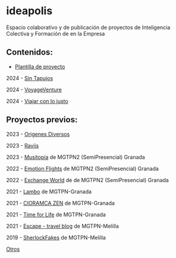 # ideapolis

Espacio colaborativo y de publicación de proyectos de Inteligencia Colectiva y Formación de en la Empresa 

## Contenidos: 

- [Plantilla de proyecto](https://github.com/mgea/ideapolis/blob/main/plantilla.md) 


2024 - [Sin Tapujos](https://github.com/Hitacelia/sintapujos)

2024 - [VoyageVenture](https://github.com/Ahlamhaya/ideapolis)

2024 - [Viajar con lo justo](https://github.com/SebaNBA/ideapolis)



## Proyectos previos: 

2023 - [Origenes Diversos](https://github.com/htornel/origenes-diversos)

2023 - [Raviis](https://github.com/Virbaca/Raviis2) 

2023 - [Musitopía](https://github.com/dobleinnova/ideapolis/blob/main/README_1.md)  de MGTPN2 (SemiPresencial) Granada

2022 - [Emotion Flights](https://github.com/moih96/emotionFlights/) de MGTPN2 (SemiPresencial) Granada

2022 - [Exchange World](https://github.com/davidgarcia2411/ProyectoFinal/) de de MGTPN2 (SemiPresencial) Granada


2021 - [Lambo](https://github.com/daniprototype/ideapolis/blob/main/Lambo.md) de MGTPN-Granada

2021 - [CIORAMCA ZEN](https://github.com/DMecam/cioramca-zen) de MGTPN-Granada

2021 - [Time for Life](https://github.com/ceciliaml/ideapolis/blob/23ddbbb763003bfe753c0260f110fe539e8f2dae/TIMEforLIFE.md) de MGTPN-Granada


2021 - [Escape - travel blog](https://github.com/danielangeles29/ideapolis) de MGTPN-Melilla 


2019 - [SherlockFakes](https://utopolis.ugr.es/ideapolis/sherlockfakes-2019/) de MGTPN-Melilla

[Otros](https://utopolis.ugr.es/ideapolis/category/proyectos/) 




